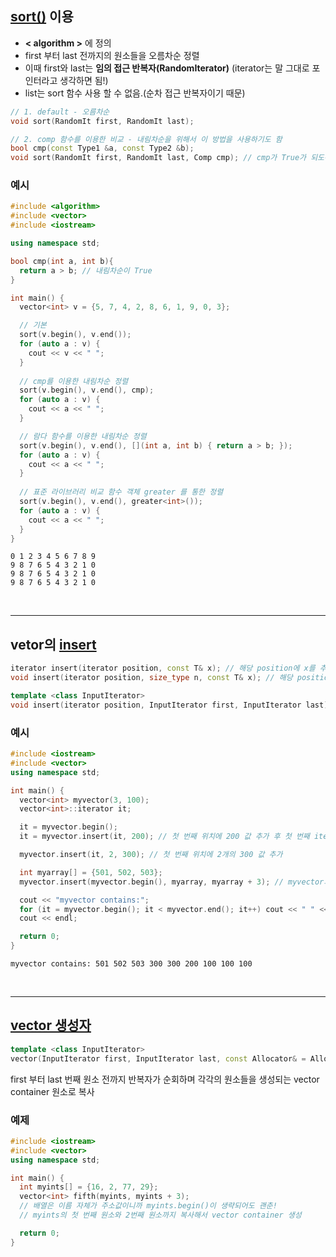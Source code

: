 ## [sort()](https://modoocode.com/272) 이용
- **< algorithm >** 에 정의 
- first 부터 last 전까지의 원소들을 오름차순 정렬 
- 이때 first와 last는 **임의 접근 반복자(RandomIterator)** (iterator는 말 그대로 포인터라고 생각하면 됨!) 
- list는 sort 함수 사용 할 수 없음.(순차 접근 반복자이기 때문)

```c++
// 1. default - 오름차순
void sort(RandomIt first, RandomIt last);

// 2. comp 함수를 이용한 비교 - 내림차순을 위해서 이 방법을 사용하기도 함 
bool cmp(const Type1 &a, const Type2 &b); 
void sort(RandomIt first, RandomIt last, Comp cmp); // cmp가 True가 되도록 렬렬
```

### 예시
```c++
#include <algorithm>
#include <vector>
#include <iostream>

using namespace std;

bool cmp(int a, int b){
  return a > b; // 내림차순이 True
}

int main() {
  vector<int> v = {5, 7, 4, 2, 8, 6, 1, 9, 0, 3};

  // 기본
  sort(v.begin(), v.end());
  for (auto a : v) {
    cout << v << " ";
  }
  
  // cmp를 이용한 내림차순 정렬
  sort(v.begin(), v.end(), cmp);
  for (auto a : v) {
    cout << a << " ";
  }

  // 람다 함수를 이용한 내림차순 정렬
  sort(v.begin(), v.end(), [](int a, int b) { return a > b; });
  for (auto a : v) {
    cout << a << " ";
  }
  
  // 표준 라이브러리 비교 함수 객체 greater 를 통한 정렬
  sort(v.begin(), v.end(), greater<int>());
  for (auto a : v) {
    cout << a << " ";
  }
}
```
```
0 1 2 3 4 5 6 7 8 9
9 8 7 6 5 4 3 2 1 0
9 8 7 6 5 4 3 2 1 0
9 8 7 6 5 4 3 2 1 0
```

<br>

---

## vetor의 [insert](https://modoocode.com/186)
```c++
iterator insert(iterator position, const T& x); // 해당 position에 x를 추가
void insert(iterator position, size_type n, const T& x); // 해당 position에 n개의 같은 값 x들을 추가

template <class InputIterator>
void insert(iterator position, InputIterator first, InputIterator last); // 해당 position에 first부터 last 전까지의 원소들을 추가!
```

### 예시
```c++
#include <iostream>
#include <vector>
using namespace std;

int main() {
  vector<int> myvector(3, 100);
  vector<int>::iterator it;

  it = myvector.begin();
  it = myvector.insert(it, 200); // 첫 번째 위치에 200 값 추가 후 첫 번째 iterator 반환

  myvector.insert(it, 2, 300); // 첫 번째 위치에 2개의 300 값 추가 

  int myarray[] = {501, 502, 503};
  myvector.insert(myvector.begin(), myarray, myarray + 3); // myvector의 첫 번째 위치에 myarray 0번째 부터 2번째까지 원소들을 추가 

  cout << "myvector contains:";
  for (it = myvector.begin(); it < myvector.end(); it++) cout << " " << *it;
  cout << endl;

  return 0;
}
```

```
myvector contains: 501 502 503 300 300 200 100 100 100
```

<br>

---

## [vector 생성자](https://modoocode.com/178) 
```c++
template <class InputIterator>
vector(InputIterator first, InputIterator last, const Allocator& = Allocator());
```
first 부터 last 번째 원소 전까지 반복자가 순회하며 각각의 원소들을 생성되는 vector container 원소로 복사

### 예제
```c++
#include <iostream>
#include <vector>
using namespace std;

int main() {
  int myints[] = {16, 2, 77, 29};
  vector<int> fifth(myints, myints + 3); 
  // 배열은 이름 자체가 주소값이니까 myints.begin()이 생략되어도 괜춘! 
  // myints의 첫 번째 원소와 2번째 원소까지 복사해서 vector container 생성

  return 0;
}
```
